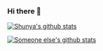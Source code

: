 ### Hi there 👋

[![Shunya's github stats](https://github-readme-stats.vercel.app/api?username=ShunyaWatanabe)](https://github-readme-stats.vercel.app/api?username=ShunyaWatanabe)

[![Someone else's github stats](https://github-readme-stats.vercel.app/api?username=ishasaran)](https://github-readme-stats.vercel.app/api?username=ishasaran)

<!--
**ShunyaWatanabe/ShunyaWatanabe** is a ✨ _special_ ✨ repository because its `README.md` (this file) appears on your GitHub profile.

Here are some ideas to get you started:

- 🔭 I’m currently working on ...
- 🌱 I’m currently learning ...
- 👯 I’m looking to collaborate on ...
- 🤔 I’m looking for help with ...
- 💬 Ask me about ...
- 📫 How to reach me: ...
- 😄 Pronouns: ...
- ⚡ Fun fact: ...
-->
